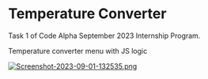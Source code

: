 # Temperature Converter
Task 1 of Code Alpha September 2023 Internship Program.

 Temperature converter menu with JS logic

 
[![Screenshot-2023-09-01-132535.png](https://i.postimg.cc/YqZYZhSD/Screenshot-2023-09-01-132535.png)](https://postimg.cc/0bGzJ5D7)
